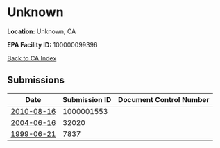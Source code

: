 # Unknown

**Location:** Unknown, CA

**EPA Facility ID:** 100000099396

[Back to CA Index](../../index.md)

## Submissions

| Date | Submission ID | Document Control Number |
|------|--------------|-------------------------|
| [2010-08-16](submissions/1000001553.md) | 1000001553 |  |
| [2004-06-16](submissions/32020.md) | 32020 |  |
| [1999-06-21](submissions/7837.md) | 7837 |  |
